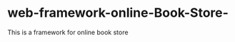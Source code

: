 web-framework-online-Book-Store-
================================

This is a framework for online book store 